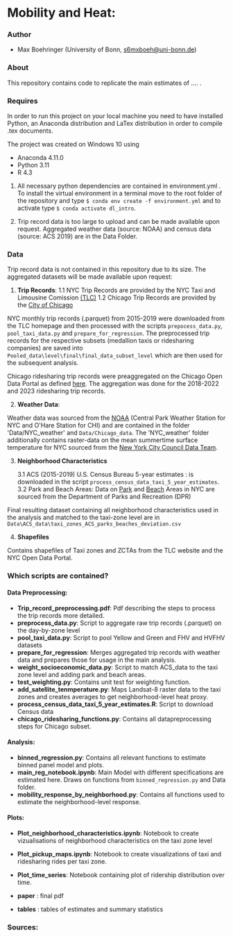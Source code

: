 # Mobility and Heat:
### Author

- Max Boehringer (University of Bonn, s6mxboeh@uni-bonn.de)

### About

This repository contains code to replicate the main estimates of .... .


### Requires
In order to run this project on your local machine you need to have installed Python, an Anaconda distribution and LaTex distribution in order to compile .tex documents.

The project was created on Windows 10 using

- Anaconda 4.11.0
- Python 3.11
- R 4.3

1. All necessary python dependencies are contained in environment.yml . To install the virtual environment in a terminal move to the root folder of the repository and type `$ conda env create -f environment.yml` and to activate type  `$ conda activate dl_intro`.

2. Trip record data is too large to upload and can be made available upon request. Aggregated weather data (source: NOAA) and census data (source: ACS 2019) are in the Data Folder.

### Data 

Trip record data is not contained in this repository due to its size. The aggregated datasets will be made available upon request:

1. **Trip Records**:
   1.1 NYC Trip Records are provided by the NYC Taxi and Limousine Comission [(TLC)](https://www.nyc.gov/site/tlc/about/tlc-trip-record-data.page)
   1.2 Chicago Trip Records are provided by the [City of Chicago](https://data.cityofchicago.org/Transportation/Transportation-Network-Providers-Trips-2018-2022-)

NYC monthly trip records (.parquet) from 2015-2019 were downloaded from the TLC homepage and then processed with the scripts `prepocess_data.py`,  `pool_taxi_data.py` and `prepare_for_regression`. The preprocessed trip records for the respective subsets (medallion taxis or ridesharing companies) are saved into `Pooled_data\level\final\final_data_subset_level` which are then used for the subsequent analysis.

Chicago ridesharing trip records were preaggregated on the Chicago Open Data Portal as defined [here](https://data.cityofchicago.org/Transportation/Transportation-Network-Providers-Trips-2018-2022-/m6dm-c72p/explore/query/SELECT%0A%20%20%60trip_start_timestamp%60%2C%0A%20%20%60pickup_community_area%60%2C%0A%20%20count%28%60trip_id%60%29%20AS%20%60count_trips%60%2C%0A%20%20avg%28%60fare%60%29%20AS%20%60avg_fare%60%2C%0A%20%20avg%28%60trip_miles%60%29%20AS%20%60avg_trip_distance%60%2C%0A%20%20avg%28%60tip%60%29%20AS%20%60avg_tip%60%0AGROUP%20BY%20%60trip_start_timestamp%60%2C%20%60pickup_community_area%60%0AORDER%20BY%20%60pickup_community_area%60%20ASC%20NULL%20LAST/page/aggregate). The aggregation was done for the 2018-2022 and 2023 ridesharing trip records.

2. **Weather Data**:

Weather data was sourced from the [NOAA](https://www.ncei.noaa.gov/cdo-web/search) (Central Park Weather Station for NYC and O'Hare Station for CHI) and are contained in the folder 'Data/NYC_weather' and `Data/Chicago_data`. The 'NYC_weather' folder additionally contains raster-data on the mean summertime surface temperature for NYC sourced from the [New York City Council Data Team](https://github.com/NewYorkCityCouncil/heat_map).


3. **Neighborhood Characteristics**

   3.1 ACS (2015-2019) U.S. Census Bureau 5-year estimates : is downloaded in the script `process_census_data_taxi_5_year_estimates`.
   3.2 Park and Beach Areas: Data on [Park](https://nycopendata.socrata.com/Recreation/Parks-Properties/enfh-gkve/about_data) and [Beach](https://data.cityofnewyork.us/dataset/Beaches/ijwa-mn2v/about_data) Areas in NYC are sourced from the Department of Parks and Recreation (DPR)

Final resulting dataset containing all neighborhood characteristics used in the analysis and matched to the taxi-zone level  are in `Data\ACS_data\taxi_zones_ACS_parks_beaches_deviation.csv`

4. **Shapefiles**

Contains shapefiles of Taxi zones and ZCTAs from the TLC website and the NYC Open Data Portal.

### Which scripts are contained?

#### Data Preprocessing:

- **Trip_record_preprocessing.pdf**: Pdf describing the steps to process the trip records more detailed.
- **preprocess_data.py**: Script to aggregate raw trip records (.parquet) on the day-by-zone level
- **pool_taxi_data.py**: Script to pool Yellow and Green and FHV and HVFHV datasets
- **prepare_for_regression**: Merges aggregated trip records with weather data and prepares those for usage in the main analysis.
- **weight_socioeconomic_data.py**: Script to match ACS_data to the taxi zone level and adding park and beach areas.
- **test_weighting.py**: Contains unit test for weighting function.
- **add_satellite_tenmperature.py**: Maps Landsat-8 raster data to the taxi zones and creates averages to get neighborhood-level heat proxy.
- **process_census_data_taxi_5_year_estimates.R**: Script to download Census data
- **chicago_ridesharing_functions.py**: Contains all datapreprocessing steps for Chicago subset.

#### Analysis:
- **binned_regression.py**: Contains all relevant functions to estimate binned panel model and plots.
- **main_reg_notebook.ipynb**: Main Model with different specifications are estimated here. Draws on functions from `binned_regression.py` and Data folder.
- **mobility_response_by_neighborhood.py**: Contains all functions used to estimate the neighborhood-level response.





#### Plots:
- **Plot_neighborhood_characteristics.ipynb**: Notebook to create vizualisations of neighborhood characteristics on the taxi zone level
- **Plot_pickup_maps.ipynb**: Notebook to create visualizations of taxi and ridesharing rides per taxi zone.
- **Plot_time_series**: Notebook containing plot of ridership distribution over time.


- **paper** : final pdf
- **tables** : tables of estimates and summary statistics


### Sources:
